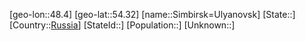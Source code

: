 ﻿---
location: [54.32,48.4]
type: City
tags:
- geo/City


SpocWebEntityId: 34274
isDeleted: false
confidential: public

---
[geo-lon::48.4]
[geo-lat::54.32]
[name::Simbirsk=Ulyanovsk]
[State::]
[Country::[Russia](geo/Continent/Europe/Russia.md)]
[StateId::]
[Population::]
[Unknown::]

